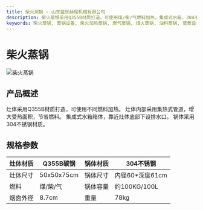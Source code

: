 ```yaml
---
title: 柴火蒸锅 - 山东盛世赫程机械有限公司
description: 柴火蒸锅采用Q355B材质打造，可使用煤/柴/气燃料加热，集成式水箱，304不锈钢锅体，适用于油料蒸煮预处理。
keywords: 柴火蒸锅, 蒸锅设备, 柴火加热蒸锅, 燃气蒸锅, 煤火蒸锅, 油料蒸锅, 蒸煮设备, 蒸锅机, 蒸锅设备, 油料加工蒸锅, 蒸煮锅, 蒸锅
---
```


# 柴火蒸锅
![柴火蒸锅](https://i.postimg.cc/Gcs3LvWX/image.png?dl=1)
## 产品概述

灶体采用Q355B材质打造，可使用不同燃料加热。
灶体内部采用集热式管道，增大受热面积，节省燃料。
集成式水箱箱体，靠近灶体底部下设排水口。
锅体采用304不锈钢材质。

## 规格参数

| 灶体材质 | Q355B碳钢 | 锅体材质 | 304不锈钢 |
|---|---|---|---|
| 灶体尺寸 | 50x50x75cm | 锅体尺寸 | 内径60*深度61cm |
| 燃料 | 煤/柴/气 | 锅体容量 | 约100KG/100L |
| 烟囱外径 | 8.7cm | 重量 | 78kg |
